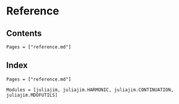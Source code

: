 # Reference

## Contents

```@contents
Pages = ["reference.md"]
```

## Index

```@index
Pages = ["reference.md"]
```

```@autodocs
Modules = [juliajim, juliajim.HARMONIC, juliajim.CONTINUATION, juliajim.MDOFUTILS]
```

